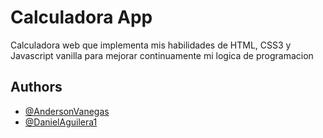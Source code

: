 # Calculadora App 

Calculadora web que implementa mis habilidades de HTML, CSS3 y Javascript vanilla para mejorar continuamente mi logica de programacion 


## Authors

- [@AndersonVanegas](https://github.com/AndersonVanegas)
- [@DanielAguilera1](https://github.com/DanielAguilera1)
